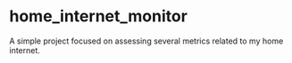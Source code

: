 # home_internet_monitor
A simple project focused on assessing several metrics related to my home internet.
